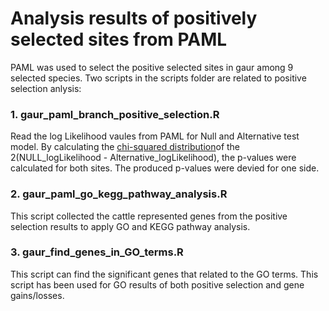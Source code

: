 # Analysis results of positively selected sites from PAML

PAML was used to select the positive selected sites in gaur among 9 selected species.
Two scripts in the scripts folder are related to positive selection anlysis:

### 1. gaur_paml_branch_positive_selection.R
Read the log Likelihood vaules from PAML for Null and Alternative test model. 
By calculating the [chi-squared distribution](https://www.researchgate.net/publication/254333395_Continuous_Univariate_Distributions_Volume_1)of the 2(NULL_logLikelihood  - Alternative_logLikelihood), the p-values were calculated for both sites.
The produced p-values were devied for one side.
### 2. gaur_paml_go_kegg_pathway_analysis.R
This script collected the cattle represented genes from the positive selection results to apply GO and KEGG pathway analysis.
### 3. gaur_find_genes_in_GO_terms.R
This script can find the significant genes that related to the GO terms. 
This script has been used for GO results of both positive selection and gene gains/losses.

